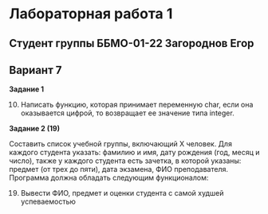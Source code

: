 # Лабораторная работа 1
## Студент группы ББМО-01-22 Загороднов Егор
## Вариант 7
**Задание 1**

10.	Написать функцию, которая принимает переменную char, если она оказывается цифрой, то возвращает ее значение типа integer.

**Задание 2 (19)**

Составить список учебной группы, включающий Х человек. Для каждого студента указать: фамилию и имя, дату рождения (год, месяц и число), также у каждого студента есть зачетка, в которой указаны: предмет (от трех до пяти), дата экзамена, ФИО преподавателя.
Программа должна обладать следующим функционалом:

19.	Вывести ФИО, предмет и оценки студента с самой худшей успеваемостью

